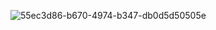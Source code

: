 
![55ec3d86-b670-4974-b347-db0d5d50505e](https://github.com/VaibhavShitole1303/urlDetectionInLongString_Android_Kotlin/assets/116602594/752cda80-2369-4f7d-91e2-e04ecb46c3d5)
